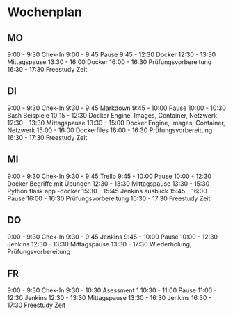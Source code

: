# Wochenplan

## MO

9:00 - 9:30 Chek-In
9:00 - 9:45 Pause
9:45 - 12:30 Docker
12:30 - 13:30 Mittagspause
13:30 - 16:00 Docker
16:00 - 16:30 Prüfungsvorbereitung
16:30 - 17:30 Freestudy Zeit

## DI

9:00 - 9:30 Chek-In
9:30 - 9:45 Markdown
9:45 - 10:00 Pause
10:00 - 10:30 Bash Beispiele
10:15 - 12:30 Docker Engine, Images, Container, Netzwerk
12:30 - 13:30 Mittagspause
13:30 - 15:00 Docker Engine, Images, Container, Netzwerk
15:00 - 16:00 Dockerfiles
16:00 - 16:30 Prüfungsvorbereitung
16:30 - 17:30 Freestudy Zeit

## MI

9:00 - 9:30 Chek-In
9:30 - 9:45 Trello
9:45 - 10:00 Pause
10:00 - 12:30 Docker Begriffe mit Übungen
12:30 - 13:30 Mittagspause
13:30 - 15:30 Python flask app -docker
15:30 - 15:45 Jenkins ausblick
15:45 - 16:00 Pause
16:00 - 16:30 Prüfungsvorbereitung
16:30 - 17:30 Freestudy Zeit

## DO

9:00 - 9:30 Chek-In
9:30 - 9:45 Jenkins
9:45 - 10:00 Pause
10:00 - 12:30 Jenkins
12:30 - 13:30 Mittagspause
13:30 - 17:30 Wiederholung, Prüfungsvorbereitung

## FR

9:00 - 9:30 Chek-In
9:30 - 10:30 Asessment 1
10:30 - 11:00 Pause
11:00 - 12:30 Jenkins
12:30 - 13:30 Mittagspause
13:30 - 16:30 Jenkins
16:30 - 17:30 Freestudy Zeit
